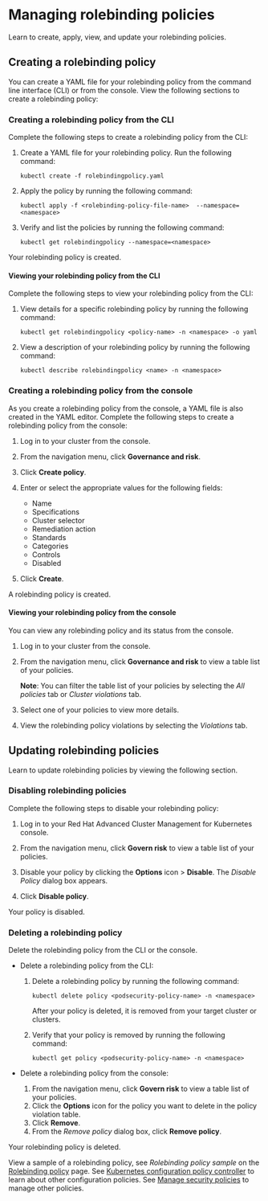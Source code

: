 # Managing rolebinding policies

Learn to create, apply, view, and update your rolebinding policies.

## Creating a rolebinding policy 

You can create a YAML file for your rolebinding policy from the command line interface (CLI) or from the console. View the following sections to create a rolebinding policy:

### Creating a rolebinding policy from the CLI

Complete the following steps to create a rolebinding policy from the CLI:

1. Create a YAML file for your rolebinding policy. Run the following command:

   ```
   kubectl create -f rolebindingpolicy.yaml
   ```

2. Apply the policy by running the following command:

   ```
   kubectl apply -f <rolebinding-policy-file-name>  --namespace=<namespace>
   ```

3. Verify and list the policies by running the following command:

   ```
   kubectl get rolebindingpolicy --namespace=<namespace>
   ```

Your rolebinding policy is created.

#### Viewing your rolebinding policy from the CLI

Complete the following steps to view your rolebinding policy from the CLI:

1. View details for a specific rolebinding policy by running the following command:

   ```
   kubectl get rolebindingpolicy <policy-name> -n <namespace> -o yaml
   ```

2. View a description of your rolebinding policy by running the following command:

   ```
   kubectl describe rolebindingpolicy <name> -n <namespace>
   ```

### Creating a rolebinding policy from the console

As you create a rolebinding policy from the console, a YAML file is also created in the YAML editor. Complete the following steps to create a rolebinding policy from the console:

1. Log in to your cluster from the console.
2. From the navigation menu, click **Governance and risk**.
3. Click **Create policy**.
4. Enter or select the appropriate values for the following fields:
   * Name
   * Specifications
   * Cluster selector
   * Remediation action
   * Standards
   * Categories
   * Controls
   * Disabled

5. Click **Create**.

A rolebinding policy is created.

#### Viewing your rolebinding policy from the console

You can view any rolebinding policy and its status from the console.

1. Log in to your cluster from the console.
2. From the navigation menu, click **Governance and risk** to view a table list of your policies.
   
   **Note**: You can filter the table list of your policies by selecting the _All policies_ tab or _Cluster violations_ tab.

4. Select one of your policies to view more details.
5. View the rolebinding policy violations by selecting the _Violations_ tab.

## Updating rolebinding policies

Learn to update rolebinding policies by viewing the following section. 

### Disabling rolebinding policies

Complete the following steps to disable your rolebinding policy:

1. Log in to your Red Hat Advanced Cluster Management for Kubernetes console.

2. From the navigation menu, click **Govern risk** to view a table list of your policies.

3. Disable your policy by clicking the **Options** icon > **Disable**. The _Disable Policy_ dialog box appears.

4. Click **Disable policy**.

Your policy is disabled.

### Deleting a rolebinding policy

Delete the rolebinding policy from the CLI or the console. 

* Delete a rolebinding policy from the CLI:

  1. Delete a rolebinding policy by running the following command: <!--verify command `namespace`-->

      ```
      kubectl delete policy <podsecurity-policy-name> -n <namespace>  
      ```

      After your policy is deleted, it is removed from your target cluster or clusters.

  2. Verify that your policy is removed by running the following command:

      ```
      kubectl get policy <podsecurity-policy-name> -n <namespace>
      ```
      
* Delete a rolebinding policy from the console:

  1. From the navigation menu, click **Govern risk** to view a table list of your policies.
  2. Click the **Options** icon for the policy you want to delete in the policy violation table.
  3. Click **Remove**.
  4. From the _Remove policy_ dialog box, click **Remove policy**.

Your rolebinding policy is deleted.

View a sample of a rolebinding policy, see _Rolebinding policy sample_ on the [Rolebinding policy](rolebinding_policy.md) page. See [Kubernetes configuration policy controller](config_policy_ctrl.md) to learn about other configuration policies. See [Manage security policies](manage_policy_overview.md) to manage other policies.
